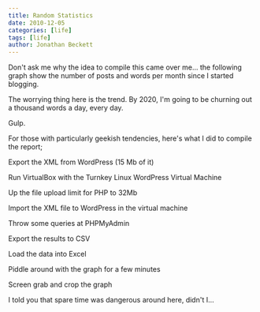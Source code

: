 ```yaml
---
title: Random Statistics
date: 2010-12-05
categories: [life]
tags: [life]
author: Jonathan Beckett
---
```


Don't ask me why the idea to compile this came over me... the following graph show the number of posts and words per month since I started blogging.

The worrying thing here is the trend. By 2020, I'm going to be churning out a thousand words a day, every day.

Gulp.

For those with particularly geekish tendencies, here's what I did to compile the report;

Export the XML from WordPress (15 Mb of it)

Run VirtualBox with the Turnkey Linux WordPress Virtual Machine

Up the file upload limit for PHP to 32Mb

Import the XML file to WordPress in the virtual machine

Throw some queries at PHPMyAdmin

Export the results to CSV

Load the data into Excel

Piddle around with the graph for a few minutes

Screen grab and crop the graph

I told you that spare time was dangerous around here, didn't I...
